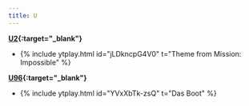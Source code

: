 ```yaml
---
title: U
---
```

**[U2](https://en.wikipedia.org/wiki/U2){:target="_blank"}**
- {% include ytplay.html id="jLDkncpG4V0" t="Theme from Mission: Impossible" %}

**[U96](https://en.wikipedia.org/wiki/U96){:target="_blank"}**
- {% include ytplay.html id="YVxXbTk-zsQ" t="Das Boot" %}
